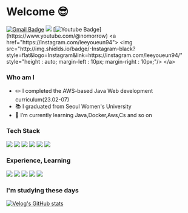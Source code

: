 # Welcome 😎
 [![Gmail Badge](https://img.shields.io/badge/Gmail-d14836?style=flat-square&logo=Gmail&logoColor=white&link=mailto:welchsgoodgood@gmail.com)](mailto:welchsgoodgood@gmail.com)
<a href="https://velog.io/@welchs"><img src="https://img.shields.io/badge/velog-11B48A?style=flat-square&logo=velog&logoColor=white&link=https://velog.io/@welchs"/></a>
[![Youtube Badge](https://img.shields.io/badge/Youtube-ff0000?style=flat-square&logo=youtube&link=https://[www.youtube.com/@nomorrow](https://www.youtube.com/@nomorrow))](https://www.youtube.com/@nomorrow)
<a href="https://instagram.com/leeyoueun94">
    <img 
        src="http://img.shields.io/badge/-Instagram-black?style=flat&logo=Instagram&link=https://instagram.com/leeyoueun94/"
        style="height : auto; margin-left : 10px; margin-right : 10px;"/>
</a>

### Who am I
- ✏️ I completed the AWS-based Java Web development curriculum(23.02-07)
- 📚 I graduated from Seoul Women's University
- 🌱 I’m currently learning Java,Docker,Aws,Cs and so on


### Tech Stack
<img src="https://img.shields.io/badge/java-007396?style=flat-square&logo=java&logoColor=white"/> <img src="https://img.shields.io/badge/Spring-6DB33F?style=flat-square&logo=Spring&logoColor=white"/> <img src="https://img.shields.io/badge/ORACLE-F80000?style=flat-square&logo=oracle&logoColor=white"/>  <img src="https://img.shields.io/badge/Apache Tomcat-F8DC75?style=flat-square&logo=apachetomcat&logoColor=black"/> <img src="https://img.shields.io/badge/HTML5-E34F26?style=flat-square&logo=html5&logoColor=white"/>  <img src="https://img.shields.io/badge/Eclipse IDE-2C2255?style=flat-square&logo=Eclipse&logoColor=white">

### Experience, Learning
<img src="https://img.shields.io/badge/javascript-F7DF1E?style=flat-square&logo=javascript&logoColor=white"> <img src="https://img.shields.io/badge/Amazon AWS-232F3E?style=flat-square&logo=amazonaws&logoColor=white"/> <img src="https://img.shields.io/badge/Bootstrapap-7952B3?style=flat-square&logo=bootstrap&logoColor=white"/> <img src="https://img.shields.io/badge/Docker-2496ED?style=flat-square&logo=Docker&logoColor=white"/> <img src="https://img.shields.io/badge/GitHub-181717?style=flat-square&logo=GitHub&logoColor=white"/> 

### I'm studying these days
[![Velog's GitHub stats](https://velog-readme-stats.vercel.app/api?name=welchs&color=white)](https://velog.io/@welchs)
<!-- Cs도 추가할것-->

<!--
**leeyoueun/leeyoueun** is a ✨ _special_ ✨ repository because its `README.md` (this file) appears on your GitHub profile.

Here are some ideas to get you started:

- 🔭 I’m currently working on ...
- 🌱 I’m currently learning ...
- 👯 I’m looking to collaborate on ...
- 🤔 I’m looking for help with ...
- 💬 Ask me about ...
- 📫 How to reach me: ...
- 😄 Pronouns: ...
- ⚡ Fun fact: ...

<details>	
   <summary>I'm studying these days</summary>
   <br/>
 <ul>
   <li></li>
   <li>내용2</li>
 </ul>
  </details>
-->
